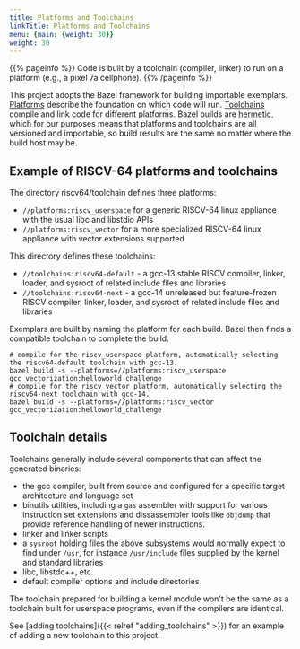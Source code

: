 ```yaml
---
title: Platforms and Toolchains
linkTitle: Platforms and Toolchains
menu: {main: {weight: 30}}
weight: 30
---
```


{{% pageinfo %}}
Code is built by a toolchain (compiler, linker) to run on a platform (e.g., a pixel 7a cellphone).
{{% /pageinfo %}}

This project adopts the Bazel framework for building importable exemplars.  [Platforms](https://bazel.build/extending/platforms)
describe the foundation on which code will run.  [Toolchains](https://bazel.build/extending/toolchains) compile and link code for different
platforms.  Bazel builds are [hermetic](https://bazel.build/basics/hermeticity), which for our purposes means that platforms and toolchains
are all versioned and importable, so build results are the same no matter where the build host may be.

## Example of RISCV-64 platforms and toolchains

The directory riscv64/toolchain defines three platforms:

* `//platforms:riscv_userspace` for a generic RISCV-64 linux appliance with the usual libc and libstdio APIs
* `//platforms:riscv_vector` for a more specialized RISCV-64 linux appliance with vector extensions supported

This directory defines these toolchains:

* `//toolchains:riscv64-default` - a gcc-13 stable RISCV compiler, linker, loader, and sysroot of related include files and libraries
* `//toolchains:riscv64-next` - a gcc-14 unreleased but feature-frozen RISCV compiler, linker, loader, and sysroot of related include files and libraries

Exemplars are built by naming the platform for each build.  Bazel then finds a compatible toolchain to complete the build.

```console
# compile for the riscv_userspace platform, automatically selecting the riscv64-default toolchain with gcc-13.
bazel build -s --platforms=//platforms:riscv_userspace gcc_vectorization:helloworld_challenge
# compile for the riscv_vector platform, automatically selecting the riscv64-next toolchain with gcc-14.
bazel build -s --platforms=//platforms:riscv_vector gcc_vectorization:helloworld_challenge
```

## Toolchain details

Toolchains generally include several components that can affect the generated binaries:

* the gcc compiler, built from source and configured for a specific target architecture and language set
* binutils utilities, including a `gas` assembler with support for various instruction set extensions
  and dissassembler tools like `objdump` that provide reference handling of newer instructions.
* linker and linker scripts
* a `sysroot` holding files the above subsystems would normally expect to find under `/usr`, for instance
    `/usr/include` files supplied by the kernel and standard libraries
* libc, libstdc++, etc.
* default compiler options and include directories

The toolchain prepared for building a kernel module won't be the same as a toolchain built for userspace programs,
even if the compilers are identical.

See [adding toolchains]({{< relref "adding_toolchains" >}}) for an example of adding a new toolchain to this project.